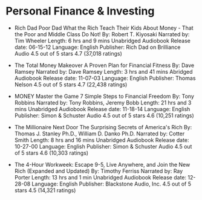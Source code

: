 # Personal Finance & Investing

- Rich Dad Poor Dad
What the Rich Teach Their Kids About Money - That the Poor and Middle Class Do Not!
By: Robert T. Kiyosaki
Narrated by: Tim Wheeler
Length: 6 hrs and 9 mins
Unabridged Audiobook
Release date: 06-15-12
Language: English
Publisher: Rich Dad on Brilliance Audio
     4.5 out of 5 stars 4.7 (37,018 ratings)

- The Total Money Makeover
A Proven Plan for Financial Fitness
By: Dave Ramsey
Narrated by: Dave Ramsey
Length: 3 hrs and 41 mins
Abridged Audiobook
Release date: 11-07-03
Language: English
Publisher: Thomas Nelson
     4.5 out of 5 stars 4.7 (22,438 ratings)

- MONEY Master the Game
7 Simple Steps to Financial Freedom
By: Tony Robbins
Narrated by: Tony Robbins, Jeremy Bobb
Length: 21 hrs and 3 mins
Unabridged Audiobook
Release date: 11-18-14
Language: English
Publisher: Simon & Schuster Audio
     4.5 out of 5 stars 4.6 (10,251 ratings)

- The Millionaire Next Door
The Surprising Secrets of America's Rich
By: Thomas J. Stanley Ph.D., William D. Danko Ph.D.
Narrated by: Cotter Smith
Length: 8 hrs and 16 mins
Unabridged Audiobook
Release date: 10-27-00
Language: English
Publisher: Simon & Schuster Audio
     4.5 out of 5 stars 4.6 (10,303 ratings)

- The 4-Hour Workweek: Escape 9-5, Live Anywhere, and Join the New Rich (Expanded and Updated)
By: Timothy Ferriss
Narrated by: Ray Porter
Length: 13 hrs and 1 min
Unabridged Audiobook
Release date: 12-28-08
Language: English
Publisher: Blackstone Audio, Inc.
     4.5 out of 5 stars 4.5 (14,321 ratings)